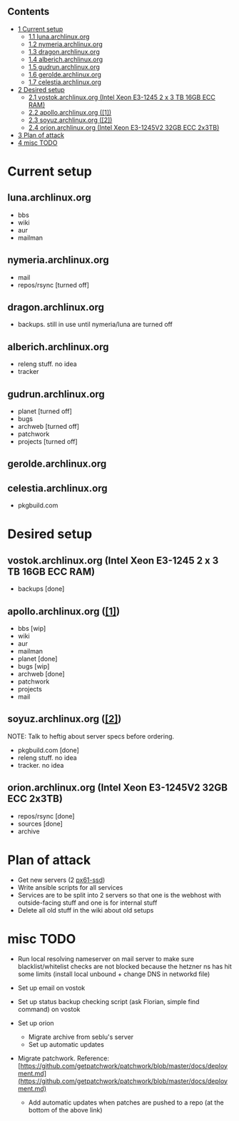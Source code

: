 ## Contents

*   [1 Current setup](#Current_setup)
    *   [1.1 luna.archlinux.org](#luna.archlinux.org)
    *   [1.2 nymeria.archlinux.org](#nymeria.archlinux.org)
    *   [1.3 dragon.archlinux.org](#dragon.archlinux.org)
    *   [1.4 alberich.archlinux.org](#alberich.archlinux.org)
    *   [1.5 gudrun.archlinux.org](#gudrun.archlinux.org)
    *   [1.6 gerolde.archlinux.org](#gerolde.archlinux.org)
    *   [1.7 celestia.archlinux.org](#celestia.archlinux.org)
*   [2 Desired setup](#Desired_setup)
    *   [2.1 vostok.archlinux.org (Intel Xeon E3-1245 2 x 3 TB 16GB ECC RAM)](#vostok.archlinux.org_.28Intel_Xeon_E3-1245_2_x_3_TB_16GB_ECC_RAM.29)
    *   [2.2 apollo.archlinux.org ([1])](#apollo.archlinux.org_.28.5B1.5D.29)
    *   [2.3 soyuz.archlinux.org ([2])](#soyuz.archlinux.org_.28.5B2.5D.29)
    *   [2.4 orion.archlinux.org (Intel Xeon E3-1245V2 32GB ECC 2x3TB)](#orion.archlinux.org_.28Intel_Xeon_E3-1245V2_32GB_ECC_2x3TB.29)
*   [3 Plan of attack](#Plan_of_attack)
*   [4 misc TODO](#misc_TODO)

# Current setup

## luna.archlinux.org

*   bbs
*   wiki
*   aur
*   mailman

## nymeria.archlinux.org

*   mail
*   repos/rsync [turned off]

## dragon.archlinux.org

*   backups. still in use until nymeria/luna are turned off

## alberich.archlinux.org

*   releng stuff. no idea
*   tracker

## gudrun.archlinux.org

*   planet [turned off]
*   bugs
*   archweb [turned off]
*   patchwork
*   projects [turned off]

## gerolde.archlinux.org

## celestia.archlinux.org

*   pkgbuild.com

# Desired setup

## vostok.archlinux.org (Intel Xeon E3-1245 2 x 3 TB 16GB ECC RAM)

*   backups [done]

## apollo.archlinux.org ([[1]](https://www.hetzner.de/de/hosting/produkte_rootserver/px61ssd))

*   bbs [wip]
*   wiki
*   aur
*   mailman
*   planet [done]
*   bugs [wip]
*   archweb [done]
*   patchwork
*   projects
*   mail

## soyuz.archlinux.org ([[2]](https://www.hetzner.de/de/hosting/produkte_rootserver/px61ssd))

NOTE: Talk to heftig about server specs before ordering.

*   pkgbuild.com [done]
*   releng stuff. no idea
*   tracker. no idea

## orion.archlinux.org (Intel Xeon E3-1245V2 32GB ECC 2x3TB)

*   repos/rsync [done]
*   sources [done]
*   archive

# Plan of attack

*   Get new servers (2 [px61-ssd](https://www.hetzner.de/de/hosting/produkte_rootserver/px61ssd))
*   Write ansible scripts for all services
*   Services are to be split into 2 servers so that one is the webhost with outside-facing stuff and one is for internal stuff
*   Delete all old stuff in the wiki about old setups

# misc TODO

*   Run local resolving nameserver on mail server to make sure blacklist/whitelist checks are not blocked because the hetzner ns has hit some limits (install local unbound + change DNS in networkd file)

*   Set up email on vostok
*   Set up status backup checking script (ask Florian, simple find command) on vostok

*   Set up orion
    *   Migrate archive from seblu's server
    *   Set up automatic updates

*   Migrate patchwork. Reference: [https://github.com/getpatchwork/patchwork/blob/master/docs/deployment.md](https://github.com/getpatchwork/patchwork/blob/master/docs/deployment.md)
    *   Add automatic updates when patches are pushed to a repo (at the bottom of the above link)